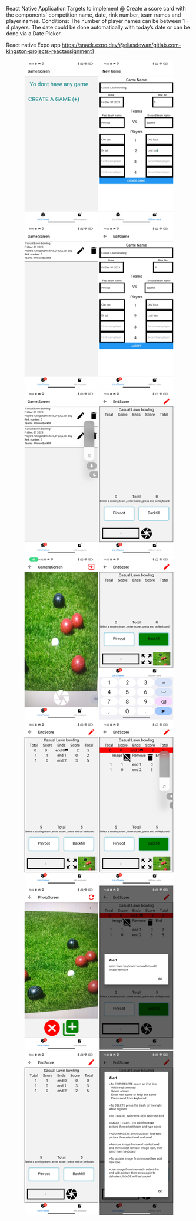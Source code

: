React Native Application
Targets to implement
@ Create a score card with the components' competition name, date, rink number, team names and player names.
Conditions:
The number of player names can be between 1 – 4 players.
The date could be done automatically with today’s date or can be done via a Date Picker.


React native Expo app 
https://snack.expo.dev/@eliasdewan/gitlab.com-kingston-projects-reactassignment1



<p align="center">
<img src="assets/home.jpg" width="200" alt="Home screen"/>
<img src="assets/add_game.jpg" width="200" alt="Add game"/>
<img src="assets/home1.jpg" width="200" alt="Home screen 1"/>  
<img src="assets/edit_game.jpg" width="200" alt="Edit game"/> 
<img src="assets/home2.jpg" width="200" alt="Home screen 2"/>
<img src="assets/game.jpg" width="200" alt="Game screen"/>
<img src="assets/camera.jpg" width="200" alt="Camera screen"/>
<img src="assets/add_end.jpg" width="200" alt="Add end"/>
<img src="assets/game1.jpg" width="200" alt="Game screen 1"/>
<img src="assets/selected_end.jpg" width="200" alt="Select end"/>
<img src="assets/photo_view.jpg" width="200" alt="Photo screen"/>
<img src="assets/remove_image.jpg" width="200" alt="Remove image"/>
<img src="assets/game2.jpg" width="200" alt="Game screen 2"/>
<img src="assets/guide.jpg" width="200" alt="Guide window"/>
</p>
